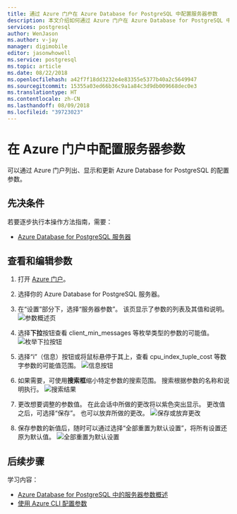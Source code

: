 ```yaml
---
title: 通过 Azure 门户在 Azure Database for PostgreSQL 中配置服务器参数
description: 本文介绍如何通过 Azure 门户在 Azure Database for PostgreSQL 中配置服务器参数。
services: postgresql
author: WenJason
ms.author: v-jay
manager: digimobile
editor: jasonwhowell
ms.service: postgresql
ms.topic: article
ms.date: 08/22/2018
ms.openlocfilehash: a42f7f18dd3232e4e83355e5377b40a2c5649947
ms.sourcegitcommit: 15355a03ed66b36c9a1a84c3d9db009668dec0e3
ms.translationtype: HT
ms.contentlocale: zh-CN
ms.lasthandoff: 08/09/2018
ms.locfileid: "39723023"
---
```

# <a name="configure-server-parameters-in-azure-portal"></a>在 Azure 门户中配置服务器参数
可以通过 Azure 门户列出、显示和更新 Azure Database for PostgreSQL 的配置参数。

## <a name="prerequisites"></a>先决条件
若要逐步执行本操作方法指南，需要：
- [Azure Database for PostgreSQL 服务器](quickstart-create-server-database-portal.md)

## <a name="viewing-and-editing-parameters"></a>查看和编辑参数
1. 打开 [Azure 门户](https://portal.azure.cn)。

2. 选择你的 Azure Database for PostgreSQL 服务器。

3. 在“设置”部分下，选择“服务器参数”。 该页显示了参数的列表及其值和说明。
![参数概述页](./media/howto-configure-server-parameters-in-portal/3-overview-of-parameters.png)

4. 选择**下拉**按钮查看 client_min_messages 等枚举类型的参数的可能值。
![枚举下拉按钮](./media/howto-configure-server-parameters-in-portal/4-enum-drop-down.png)

5. 选择“i”（信息）按钮或将鼠标悬停于其上，查看 cpu_index_tuple_cost 等数字参数的可能值范围。
![信息按钮](./media/howto-configure-server-parameters-in-portal/4-information-button.png)

6. 如果需要，可使用**搜索框**缩小特定参数的搜索范围。 搜索根据参数的名称和说明执行。
![搜索结果](./media/howto-configure-server-parameters-in-portal/5-search.png)

7. 更改想要调整的参数值。 在此会话中所做的更改将以紫色突出显示。 更改值之后，可选择“保存”。 也可以放弃所做的更改。
![保存或放弃更改](./media/howto-configure-server-parameters-in-portal/6-save-and-discard-buttons.png)

8. 保存参数的新值后，随时可以通过选择“全部重置为默认设置”，将所有设置还原为默认值。
![全部重置为默认设置](./media/howto-configure-server-parameters-in-portal/7-reset-to-default-button.png)

## <a name="next-steps"></a>后续步骤
学习内容：
- [Azure Database for PostgreSQL 中的服务器参数概述](concepts-servers.md)
- [使用 Azure CLI 配置参数](howto-configure-server-parameters-using-cli.md)

